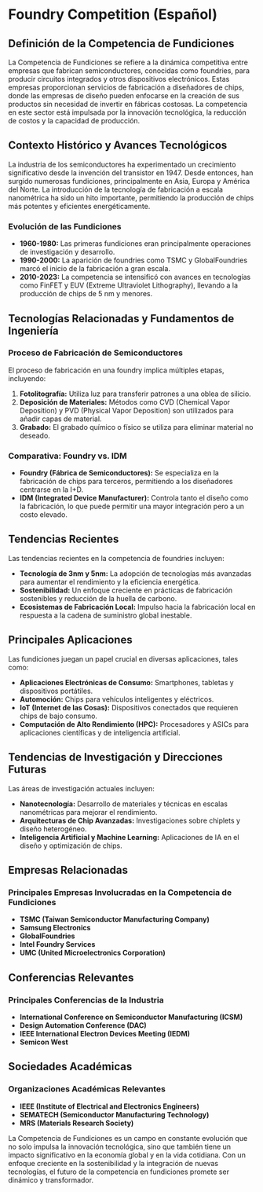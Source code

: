 # Foundry Competition (Español)

## Definición de la Competencia de Fundiciones

La Competencia de Fundiciones se refiere a la dinámica competitiva entre empresas que fabrican semiconductores, conocidas como foundries, para producir circuitos integrados y otros dispositivos electrónicos. Estas empresas proporcionan servicios de fabricación a diseñadores de chips, donde las empresas de diseño pueden enfocarse en la creación de sus productos sin necesidad de invertir en fábricas costosas. La competencia en este sector está impulsada por la innovación tecnológica, la reducción de costos y la capacidad de producción.

## Contexto Histórico y Avances Tecnológicos

La industria de los semiconductores ha experimentado un crecimiento significativo desde la invención del transistor en 1947. Desde entonces, han surgido numerosas fundiciones, principalmente en Asia, Europa y América del Norte. La introducción de la tecnología de fabricación a escala nanométrica ha sido un hito importante, permitiendo la producción de chips más potentes y eficientes energéticamente.

### Evolución de las Fundiciones

- **1960-1980:** Las primeras fundiciones eran principalmente operaciones de investigación y desarrollo.
- **1990-2000:** La aparición de foundries como TSMC y GlobalFoundries marcó el inicio de la fabricación a gran escala.
- **2010-2023:** La competencia se intensificó con avances en tecnologías como FinFET y EUV (Extreme Ultraviolet Lithography), llevando a la producción de chips de 5 nm y menores.

## Tecnologías Relacionadas y Fundamentos de Ingeniería

### Proceso de Fabricación de Semiconductores

El proceso de fabricación en una foundry implica múltiples etapas, incluyendo:

1. **Fotolitografía:** Utiliza luz para transferir patrones a una oblea de silicio.
2. **Deposición de Materiales:** Métodos como CVD (Chemical Vapor Deposition) y PVD (Physical Vapor Deposition) son utilizados para añadir capas de material.
3. **Grabado:** El grabado químico o físico se utiliza para eliminar material no deseado.

### Comparativa: Foundry vs. IDM

- **Foundry (Fábrica de Semiconductores):** Se especializa en la fabricación de chips para terceros, permitiendo a los diseñadores centrarse en la I+D.
- **IDM (Integrated Device Manufacturer):** Controla tanto el diseño como la fabricación, lo que puede permitir una mayor integración pero a un costo elevado.

## Tendencias Recientes

Las tendencias recientes en la competencia de foundries incluyen:

- **Tecnología de 3nm y 5nm:** La adopción de tecnologías más avanzadas para aumentar el rendimiento y la eficiencia energética.
- **Sostenibilidad:** Un enfoque creciente en prácticas de fabricación sostenibles y reducción de la huella de carbono.
- **Ecosistemas de Fabricación Local:** Impulso hacia la fabricación local en respuesta a la cadena de suministro global inestable.

## Principales Aplicaciones

Las fundiciones juegan un papel crucial en diversas aplicaciones, tales como:

- **Aplicaciones Electrónicas de Consumo:** Smartphones, tabletas y dispositivos portátiles.
- **Automoción:** Chips para vehículos inteligentes y eléctricos.
- **IoT (Internet de las Cosas):** Dispositivos conectados que requieren chips de bajo consumo.
- **Computación de Alto Rendimiento (HPC):** Procesadores y ASICs para aplicaciones científicas y de inteligencia artificial.

## Tendencias de Investigación y Direcciones Futuras

Las áreas de investigación actuales incluyen:

- **Nanotecnología:** Desarrollo de materiales y técnicas en escalas nanométricas para mejorar el rendimiento.
- **Arquitecturas de Chip Avanzadas:** Investigaciones sobre chiplets y diseño heterogéneo.
- **Inteligencia Artificial y Machine Learning:** Aplicaciones de IA en el diseño y optimización de chips.

## Empresas Relacionadas

### Principales Empresas Involucradas en la Competencia de Fundiciones

- **TSMC (Taiwan Semiconductor Manufacturing Company)**
- **Samsung Electronics**
- **GlobalFoundries**
- **Intel Foundry Services**
- **UMC (United Microelectronics Corporation)**

## Conferencias Relevantes

### Principales Conferencias de la Industria

- **International Conference on Semiconductor Manufacturing (ICSM)**
- **Design Automation Conference (DAC)**
- **IEEE International Electron Devices Meeting (IEDM)**
- **Semicon West**

## Sociedades Académicas

### Organizaciones Académicas Relevantes

- **IEEE (Institute of Electrical and Electronics Engineers)**
- **SEMATECH (Semiconductor Manufacturing Technology)**
- **MRS (Materials Research Society)**

La Competencia de Fundiciones es un campo en constante evolución que no solo impulsa la innovación tecnológica, sino que también tiene un impacto significativo en la economía global y en la vida cotidiana. Con un enfoque creciente en la sostenibilidad y la integración de nuevas tecnologías, el futuro de la competencia en fundiciones promete ser dinámico y transformador.